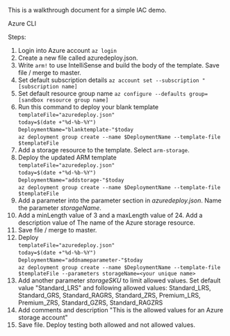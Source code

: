 This is a walkthrough document for a simple IAC demo. <br/>

Azure CLI

Steps:
 1. Login into Azure account
    `az login`
 2. Create a new file called azuredeploy.json.
 3. Write `arm!` to use IntelliSense and build the body of the template. Save file / merge to master.
 4. Set default subscription details
    `az account set --subscription "[subscription name]`
 5. Set default resource group name
    `az configure --defaults group=[sandbox resource group name]`
 6. Run this command to deploy your blank template <br>
   `templateFile="azuredeploy.json"` <br>
   `today=$(date +"%d-%b-%Y")` <br>
   `DeploymentName="blanktemplate-"$today` <br>
   `az deployment group create --name $DeploymentName --template-file $templateFile`
 7. Add a storage resource to the template. Select `arm-storage`.
 8. Deploy the updated ARM template <br>
   `templateFile="azuredeploy.json"` <br>
   `today=$(date +"%d-%b-%Y")` <br>
   `DeploymentName="addstorage-"$today` <br>
   `az deployment group create --name $DeploymentName --template-file $templateFile`
 9. Add a parameter into the parameter section in *azuredeploy.json*. Name the parameter *storageName*.
 10. Add a minLength value of 3 and a maxLength value of 24. Add a description value of The name of the Azure storage resource.
 11. Save file / merge to master.
 12. Deploy <br>
   `templateFile="azuredeploy.json"` <br>
   `today=$(date +"%d-%b-%Y")` <br>
   `DeploymentName="addnameparameter-"$today` <br>
   `az deployment group create --name $DeploymentName --template-file $templateFile --parameters storageName=<your unique name>`
 13. Add another parameter *storageSKU* to limit allowed values. Set default value "Standard_LRS" and following allowed values: Standard_LRS, Standard_GRS, Standard_RAGRS, Standard_ZRS, Premium_LRS, Premium_ZRS, Standard_GZRS, Standard_RAGZRS
 14. Add comments and description "This is the allowed values for an Azure storage account"
 15. Save file. Deploy testing both allowed and not allowed values.
